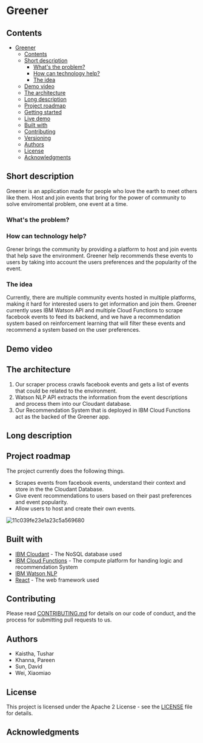 # Greener

## Contents

- [Greener](#Greener)
  - [Contents](#contents)
  - [Short description](#short-description)
    - [What's the problem?](#whats-the-problem)
    - [How can technology help?](#how-can-technology-help)
    - [The idea](#the-idea)
  - [Demo video](#demo-video)
  - [The architecture](#the-architecture)
  - [Long description](#long-description)
  - [Project roadmap](#project-roadmap)
  - [Getting started](#getting-started)
  - [Live demo](#live-demo)
  - [Built with](#built-with)
  - [Contributing](#contributing)
  - [Versioning](#versioning)
  - [Authors](#authors)
  - [License](#license)
  - [Acknowledgments](#acknowledgments)

## Short description

Greener is an application made for people who love the earth to meet others like them. Host and join events that bring for the power of community to solve enviromental problem, one event at a time.

### What's the problem?


### How can technology help?

Grener brings the community by providing a platform to host and join events that help save the environment. Greener help recommends these events to users by taking into account the users preferences and the popularity of the event. 

### The idea

Currently, there are multiple community events hosted in multiple platforms, making it hard for interested users to get information and join them. Greener currently uses IBM Watson API and multiple Cloud Functions to scrape facebook events to feed its backend, and we have a recommendation system based on reinforcement learning that will filter these events and recommend a system based on the user preferences.

## Demo video


## The architecture

1. Our scraper process crawls facebook events and gets a list of events that could be related to the environment.
2. Watson NLP API extracts the information from the event descriptions and process them into our Cloudant database.
3. Our Recommendation System that is deployed in IBM Cloud Functions act as the backed of the Greener app.

## Long description

## Project roadmap

The project currently does the following things.

- Scrapes events from facebook events, understand their context and store in the the Cloudant Database.
- Give event recommendations to users based on their past preferences and event popularity.
- Allow users to host and create their own events.

![11c039fe23e1a23c5a569680](https://user-images.githubusercontent.com/43481505/192821624-af90f650-3e68-4f68-8631-ef3d7a864951.jpg)

## Built with

- [IBM Cloudant](https://cloud.ibm.com/catalog?search=cloudant#search_results) - The NoSQL database used
- [IBM Cloud Functions](https://cloud.ibm.com/catalog?search=cloud%20functions#search_results) - The compute platform for handing logic and recommendation System
- [IBM Watson NLP](https://www.ibm.com/hk-en/cloud/watson-natural-language-understanding) 
- [React](http://www.dropwizard.io/1.0.2/docs/) - The web framework used

## Contributing

Please read [CONTRIBUTING.md](CONTRIBUTING.md) for details on our code of conduct, and the process for submitting pull requests to us.

## Authors

- Kaistha, Tushar
- Khanna, Pareen
- Sun, David
- Wei, Xiaomiao

## License

This project is licensed under the Apache 2 License - see the [LICENSE](LICENSE) file for details.

## Acknowledgments

